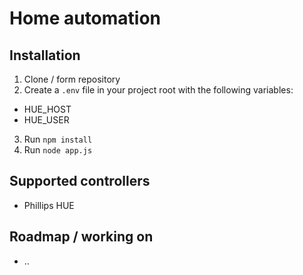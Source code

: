 # Home automation

## Installation

1. Clone / form repository
2. Create a `.env` file in your project root with the following variables:
- HUE_HOST
- HUE_USER
3. Run `npm install`
4. Run `node app.js`

## Supported controllers

* Phillips HUE

## Roadmap / working on

* ..
